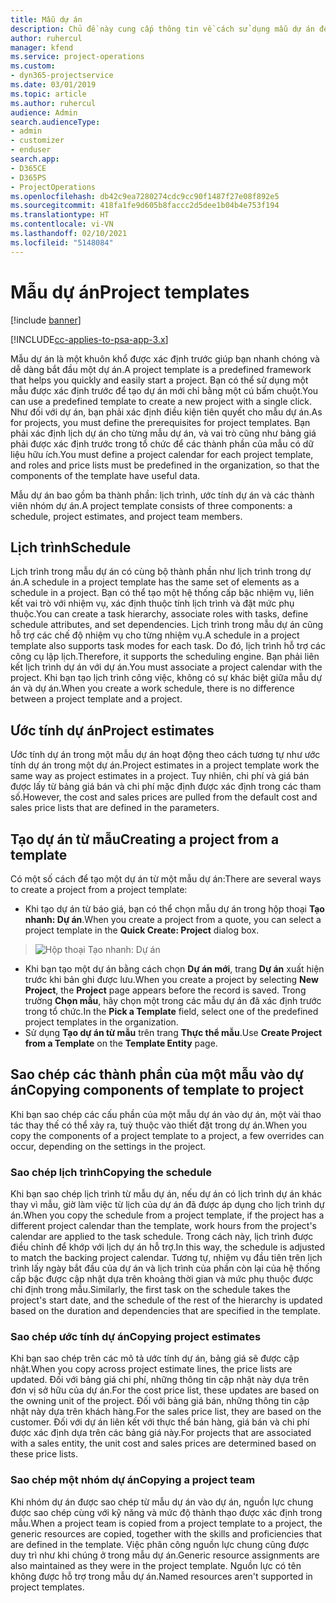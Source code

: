 ```yaml
---
title: Mẫu dự án
description: Chủ đề này cung cấp thông tin về cách sử dụng mẫu dự án để thiết lập dự án nhanh chóng.
author: ruhercul
manager: kfend
ms.service: project-operations
ms.custom:
- dyn365-projectservice
ms.date: 03/01/2019
ms.topic: article
ms.author: ruhercul
audience: Admin
search.audienceType:
- admin
- customizer
- enduser
search.app:
- D365CE
- D365PS
- ProjectOperations
ms.openlocfilehash: db42c9ea7280274cdc9cc90f1487f27e08f892e5
ms.sourcegitcommit: 418fa1fe9d605b8faccc2d5dee1b04b4e753f194
ms.translationtype: HT
ms.contentlocale: vi-VN
ms.lasthandoff: 02/10/2021
ms.locfileid: "5148084"
---
```

# <a name="project-templates"></a><span data-ttu-id="61867-103">Mẫu dự án</span><span class="sxs-lookup"><span data-stu-id="61867-103">Project templates</span></span> 

[!include [banner](../includes/psa-now-project-operations.md)]

[!INCLUDE[cc-applies-to-psa-app-3.x](../includes/cc-applies-to-psa-app-3x.md)]

<span data-ttu-id="61867-104">Mẫu dự án là một khuôn khổ được xác định trước giúp bạn nhanh chóng và dễ dàng bắt đầu một dự án.</span><span class="sxs-lookup"><span data-stu-id="61867-104">A project template is a predefined framework that helps you quickly and easily start a project.</span></span> <span data-ttu-id="61867-105">Bạn có thể sử dụng một mẫu được xác định trước để tạo dự án mới chỉ bằng một cú bấm chuột.</span><span class="sxs-lookup"><span data-stu-id="61867-105">You can use a predefined template to create a new project with a single click.</span></span> <span data-ttu-id="61867-106">Như đối với dự án, bạn phải xác định điều kiện tiên quyết cho mẫu dự án.</span><span class="sxs-lookup"><span data-stu-id="61867-106">As for projects, you must define the prerequisites for project templates.</span></span> <span data-ttu-id="61867-107">Bạn phải xác định lịch dự án cho từng mẫu dự án, và vai trò cũng như bảng giá phải được xác định trước trong tổ chức để các thành phần của mẫu có dữ liệu hữu ích.</span><span class="sxs-lookup"><span data-stu-id="61867-107">You must define a project calendar for each project template, and roles and price lists must be predefined in the organization, so that the components of the template have useful data.</span></span>

<span data-ttu-id="61867-108">Mẫu dự án bao gồm ba thành phần: lịch trình, ước tính dự án và các thành viên nhóm dự án.</span><span class="sxs-lookup"><span data-stu-id="61867-108">A project template consists of three components: a schedule, project estimates, and project team members.</span></span>

## <a name="schedule"></a><span data-ttu-id="61867-109">Lịch trình</span><span class="sxs-lookup"><span data-stu-id="61867-109">Schedule</span></span>

<span data-ttu-id="61867-110">Lịch trình trong mẫu dự án có cùng bộ thành phần như lịch trình trong dự án.</span><span class="sxs-lookup"><span data-stu-id="61867-110">A schedule in a project template has the same set of elements as a schedule in a project.</span></span> <span data-ttu-id="61867-111">Bạn có thể tạo một hệ thống cấp bậc nhiệm vụ, liên kết vai trò với nhiệm vụ, xác định thuộc tính lịch trình và đặt mức phụ thuộc.</span><span class="sxs-lookup"><span data-stu-id="61867-111">You can create a task hierarchy, associate roles with tasks, define schedule attributes, and set dependencies.</span></span> <span data-ttu-id="61867-112">Lịch trình trong mẫu dự án cũng hỗ trợ các chế độ nhiệm vụ cho từng nhiệm vụ.</span><span class="sxs-lookup"><span data-stu-id="61867-112">A schedule in a project template also supports task modes for each task.</span></span> <span data-ttu-id="61867-113">Do đó, lịch trình hỗ trợ các công cụ lập lịch.</span><span class="sxs-lookup"><span data-stu-id="61867-113">Therefore, it supports the scheduling engine.</span></span> <span data-ttu-id="61867-114">Bạn phải liên kết lịch trình dự án với dự án.</span><span class="sxs-lookup"><span data-stu-id="61867-114">You must associate a project calendar with the project.</span></span> <span data-ttu-id="61867-115">Khi bạn tạo lịch trình công việc, không có sự khác biệt giữa mẫu dự án và dự án.</span><span class="sxs-lookup"><span data-stu-id="61867-115">When you create a work schedule, there is no difference between a project template and a project.</span></span>

## <a name="project-estimates"></a><span data-ttu-id="61867-116">Ước tính dự án</span><span class="sxs-lookup"><span data-stu-id="61867-116">Project estimates</span></span>

<span data-ttu-id="61867-117">Ước tính dự án trong một mẫu dự án hoạt động theo cách tương tự như ước tính dự án trong một dự án.</span><span class="sxs-lookup"><span data-stu-id="61867-117">Project estimates in a project template work the same way as project estimates in a project.</span></span> <span data-ttu-id="61867-118">Tuy nhiên, chi phí và giá bán được lấy từ bảng giá bán và chi phí mặc định được xác định trong các tham số.</span><span class="sxs-lookup"><span data-stu-id="61867-118">However, the cost and sales prices are pulled from the default cost and sales price lists that are defined in the parameters.</span></span>

## <a name="creating-a-project-from-a-template"></a><span data-ttu-id="61867-119">Tạo dự án từ mẫu</span><span class="sxs-lookup"><span data-stu-id="61867-119">Creating a project from a template</span></span>
 
<span data-ttu-id="61867-120">Có một số cách để tạo một dự án từ một mẫu dự án:</span><span class="sxs-lookup"><span data-stu-id="61867-120">There are several ways to create a project from a project template:</span></span>

- <span data-ttu-id="61867-121">Khi tạo dự án từ báo giá, bạn có thể chọn mẫu dự án trong hộp thoại **Tạo nhanh: Dự án**.</span><span class="sxs-lookup"><span data-stu-id="61867-121">When you create a project from a quote, you can select a project template in the **Quick Create: Project** dialog box.</span></span>

> ![Hộp thoại Tạo nhanh: Dự án](media/project-11.png)

- <span data-ttu-id="61867-123">Khi bạn tạo một dự án bằng cách chọn **Dự án mới**, trang **Dự án** xuất hiện trước khi bản ghi được lưu.</span><span class="sxs-lookup"><span data-stu-id="61867-123">When you create a project by selecting **New Project**, the **Project** page appears before the record is saved.</span></span> <span data-ttu-id="61867-124">Trong trường **Chọn mẫu**, hãy chọn một trong các mẫu dự án đã xác định trước trong tổ chức.</span><span class="sxs-lookup"><span data-stu-id="61867-124">In the **Pick a Template** field, select one of the predefined project templates in the organization.</span></span>
- <span data-ttu-id="61867-125">Sử dụng **Tạo dự án từ mẫu** trên trang **Thực thể mẫu**.</span><span class="sxs-lookup"><span data-stu-id="61867-125">Use **Create Project from a Template** on the **Template Entity** page.</span></span>

## <a name="copying-components-of-template-to-project"></a><span data-ttu-id="61867-126">Sao chép các thành phần của một mẫu vào dự án</span><span class="sxs-lookup"><span data-stu-id="61867-126">Copying components of template to project</span></span>

<span data-ttu-id="61867-127">Khi bạn sao chép các cấu phần của một mẫu dự án vào dự án, một vài thao tác thay thế có thể xảy ra, tuỳ thuộc vào thiết đặt trong dự án.</span><span class="sxs-lookup"><span data-stu-id="61867-127">When you copy the components of a project template to a project, a few overrides can occur, depending on the settings in the project.</span></span>

### <a name="copying-the-schedule"></a><span data-ttu-id="61867-128">Sao chép lịch trình</span><span class="sxs-lookup"><span data-stu-id="61867-128">Copying the schedule</span></span>

<span data-ttu-id="61867-129">Khi bạn sao chép lịch trình từ mẫu dự án, nếu dự án có lịch trình dự án khác thay vì mẫu, giờ làm việc từ lịch của dự án đã được áp dụng cho lịch trình dự án.</span><span class="sxs-lookup"><span data-stu-id="61867-129">When you copy the schedule from a project template, if the project has a different project calendar than the template, work hours from the project's calendar are applied to the task schedule.</span></span> <span data-ttu-id="61867-130">Trong cách này, lịch trình được điều chỉnh để khớp với lịch dự án hỗ trợ.</span><span class="sxs-lookup"><span data-stu-id="61867-130">In this way, the schedule is adjusted to match the backing project calendar.</span></span> <span data-ttu-id="61867-131">Tương tự, nhiệm vụ đầu tiên trên lịch trình lấy ngày bắt đầu của dự án và lịch trình của phần còn lại của hệ thống cấp bậc được cập nhật dựa trên khoảng thời gian và mức phụ thuộc được chỉ định trong mẫu.</span><span class="sxs-lookup"><span data-stu-id="61867-131">Similarly, the first task on the schedule takes the project's start date, and the schedule of the rest of the hierarchy is updated based on the duration and dependencies that are specified in the template.</span></span> 

### <a name="copying-project-estimates"></a><span data-ttu-id="61867-132">Sao chép ước tính dự án</span><span class="sxs-lookup"><span data-stu-id="61867-132">Copying project estimates</span></span> 

<span data-ttu-id="61867-133">Khi bạn sao chép trên các mô tả ước tính dự án, bảng giá sẽ được cập nhật.</span><span class="sxs-lookup"><span data-stu-id="61867-133">When you copy across project estimate lines, the price lists are updated.</span></span> <span data-ttu-id="61867-134">Đối với bảng giá chi phí, những thông tin cập nhật này dựa trên đơn vị sở hữu của dự án.</span><span class="sxs-lookup"><span data-stu-id="61867-134">For the cost price list, these updates are based on the owning unit of the project.</span></span> <span data-ttu-id="61867-135">Đối với bảng giá bán, những thông tin cập nhật này dựa trên khách hàng.</span><span class="sxs-lookup"><span data-stu-id="61867-135">For the sales price list, they are based on the customer.</span></span> <span data-ttu-id="61867-136">Đối với dự án liên kết với thực thể bán hàng, giá bán và chi phí được xác định dựa trên các bảng giá này.</span><span class="sxs-lookup"><span data-stu-id="61867-136">For projects that are associated with a sales entity, the unit cost and sales prices are determined based on these price lists.</span></span>

### <a name="copying-a-project-team"></a><span data-ttu-id="61867-137">Sao chép một nhóm dự án</span><span class="sxs-lookup"><span data-stu-id="61867-137">Copying a project team</span></span>

<span data-ttu-id="61867-138">Khi nhóm dự án được sao chép từ mẫu dự án vào dự án, nguồn lực chung được sao chép cùng với kỹ năng và mức độ thành thạo được xác định trong mẫu.</span><span class="sxs-lookup"><span data-stu-id="61867-138">When a project team is copied from a project template to a project, the generic resources are copied, together with the skills and proficiencies that are defined in the template.</span></span> <span data-ttu-id="61867-139">Việc phân công nguồn lực chung cũng được duy trì như khi chúng ở trong mẫu dự án.</span><span class="sxs-lookup"><span data-stu-id="61867-139">Generic resource assignments are also maintained as they were in the project template.</span></span> <span data-ttu-id="61867-140">Nguồn lực có tên không được hỗ trợ trong mẫu dự án.</span><span class="sxs-lookup"><span data-stu-id="61867-140">Named resources aren't supported in project templates.</span></span>
